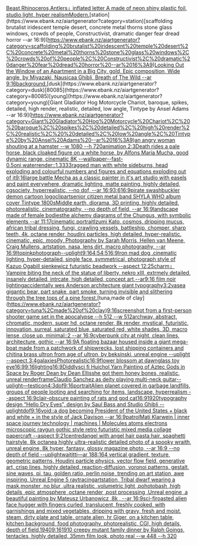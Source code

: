 [Beast,Rhinoceros,Antlers」](https://www.ebank.nz/aiartgenerator?category=Beast%2CRhinoceros%2CAntlers%E3%80%8D)[inflated letter A made of neon shiny plastic foil, studio light, hyper realism](https://www.ebank.nz/aiartgenerator?category=inflated%20letter%20A%20made%20of%20neon%20shiny%20plastic%20foil%2C%20studio%20light%2C%20hyper%20realism)[Modern.](https://www.ebank.nz/aiartgenerator?category=Modern.)[station](https://www.ebank.nz/aiartgenerator?category=station)[scaffolding brutalist iridescent temple desert, concrete metal thorns stone glass windows, crowds of people, Constructivist, dramatic danger fear dread horror --ar 16:9](https://www.ebank.nz/aiartgenerator?category=scaffolding%20brutalist%20iridescent%20temple%20desert%2C%20concrete%20metal%20thorns%20stone%20glass%20windows%2C%20crowds%20of%20people%2C%20Constructivist%2C%20dramatic%20danger%20fear%20dread%20horror%20--ar%2016%3A9)[Looking Out the Window of an Apartment in a Big City, gold, Epic composition, Wide angle, by Miyazaki, Nausicaa Ghibli, Breath of The Wild --ar 9:16](https://www.ebank.nz/aiartgenerator?category=Looking%20Out%20the%20Window%20of%20an%20Apartment%20in%20a%20Big%20City%2C%20gold%2C%20Epic%20composition%2C%20Wide%20angle%2C%20by%20Miyazaki%2C%20Nausicaa%20Ghibli%2C%20Breath%20of%20The%20Wild%20--ar%209%3A16)[background.](https://www.ebank.nz/aiartgenerator?category=background.)[dusk](https://www.ebank.nz/aiartgenerator?category=dusk)[80085](https://www.ebank.nz/aiartgenerator?category=80085)[young](https://www.ebank.nz/aiartgenerator?category=young)[Giant Gladiator Hog Motorcycle Chariot,  baroque, spikes, detailed, high render, realistic,  detailed, low angle, Tintype by Ansel Adams --ar 16:9](https://www.ebank.nz/aiartgenerator?category=Giant%20Gladiator%20Hog%20Motorcycle%20Chariot%2C%20%20baroque%2C%20spikes%2C%20detailed%2C%20high%20render%2C%20realistic%2C%20%20detailed%2C%20low%20angle%2C%20Tintype%20by%20Ansel%20Adams%20--ar%2016%3A9)[an angry woman shouting at a hamster --w 1080 --h 720](https://www.ebank.nz/aiartgenerator?category=an%20angry%20woman%20shouting%20at%20a%20hamster%20--w%201080%20--h%20720)[animation,](https://www.ebank.nz/aiartgenerator?category=animation%2C)[2:3](https://www.ebank.nz/aiartgenerator?category=2%3A3)[Death rides a pale horse, black cloaked figure on a white horse, by Alfons Maria Mucha, good dynamic range, cinematic 8K --wallpaper](https://www.ebank.nz/aiartgenerator?category=Death%20rides%20a%20pale%20horse%2C%20black%20cloaked%20figure%20on%20a%20white%20horse%2C%20by%20Alfons%20Maria%20Mucha%2C%20good%20dynamic%20range%2C%20cinematic%208K%20--wallpaper)[--fast](https://www.ebank.nz/aiartgenerator?category=--fast)[-0.5](https://www.ebank.nz/aiartgenerator?category=-0.5)[oni,water](https://www.ebank.nz/aiartgenerator?category=oni%2Cwater)[render::1.3333](https://www.ebank.nz/aiartgenerator?category=render%3A%3A1.3333)[ragged man with white sideburns, head exploding and colourful numbers and figures and equations exploding out of it](https://www.ebank.nz/aiartgenerator?category=ragged%20man%20with%20white%20sideburns%2C%20head%20exploding%20and%20colourful%20numbers%20and%20figures%20and%20equations%20exploding%20out%20of%20it)[9:16](https://www.ebank.nz/aiartgenerator?category=9%3A16)[large battle Mecha as a classic painter in it's art studio with easels and paint everywhere, dramatic lighting, matte painting, highly detailed, cgsociety, hyperrealistic, --no dof, --ar 16:9](https://www.ebank.nz/aiartgenerator?category=large%20battle%20Mecha%20as%20a%20classic%20painter%20in%20it%27s%20art%20studio%20with%20easels%20and%20paint%20everywhere%2C%20dramatic%20lighting%2C%20matte%20painting%2C%20highly%20detailed%2C%20cgsociety%2C%20hyperrealistic%2C%20--no%20dof%2C%20--ar%2016%3A9)[3:6](https://www.ebank.nz/aiartgenerator?category=3%3A6)[16:9](https://www.ebank.nz/aiartgenerator?category=16%3A9)[pirate swashbuckler demon cartoon logo](https://www.ebank.nz/aiartgenerator?category=pirate%20swashbuckler%20demon%20cartoon%20logo)[clipart](https://www.ebank.nz/aiartgenerator?category=clipart)[senior citizen metal band SHYLA WHO album cover Tintype 1800s](https://www.ebank.nz/aiartgenerator?category=senior%20citizen%20metal%20band%20SHYLA%20WHO%20album%20cover%20Tintype%201800s)[Middle earth, diorama, 3D printing, highly detailed, photorealistic, cinematography, --no depth of field, --ar 16:9](https://www.ebank.nz/aiartgenerator?category=Middle%20earth%2C%20diorama%2C%203D%20printing%2C%20highly%20detailed%2C%20photorealistic%2C%20cinematography%2C%20--no%20depth%20of%20field%2C%20--ar%2016%3A9)[landscape made of female bodies](https://www.ebank.nz/aiartgenerator?category=landscape%20made%20of%20female%20bodies)[the alchemy diagrams of the Chungus, with symbolic elements --ar 11:17](https://www.ebank.nz/aiartgenerator?category=the%20alchemy%20diagrams%20of%20the%20Chungus%2C%20with%20symbolic%20elements%20--ar%2011%3A17)[cinematic,](https://www.ebank.nz/aiartgenerator?category=cinematic%2C)[portrait](https://www.ebank.nz/aiartgenerator?category=portrait)[Izumi Kato, cosmos, dripping mucus, african tribal dressing, fungi, crawling vessels, battleship, chomper, sharp teeth, 4k, octane render, houdini particles, high detailed, hyper-realistic, cinematic, epic, moody, Photography by Sarah Morris, Hellen van Meene, Craig Mullens, artstation, nasa, lens dirt, macro photography, --ar 16:9](https://www.ebank.nz/aiartgenerator?category=Izumi%20Kato%2C%20cosmos%2C%20dripping%20mucus%2C%20african%20tribal%20dressing%2C%20fungi%2C%20crawling%20vessels%2C%20battleship%2C%20chomper%2C%20sharp%20teeth%2C%204k%2C%20octane%20render%2C%20houdini%20particles%2C%20high%20detailed%2C%20hyper-realistic%2C%20cinematic%2C%20epic%2C%20moody%2C%20Photography%20by%20Sarah%20Morris%2C%20Hellen%20van%20Meene%2C%20Craig%20Mullens%2C%20artstation%2C%20nasa%2C%20lens%20dirt%2C%20macro%20photography%2C%20--ar%2016%3A9)[Ito](https://www.ebank.nz/aiartgenerator?category=Ito)[pink](https://www.ebank.nz/aiartgenerator?category=pink)[photograph](https://www.ebank.nz/aiartgenerator?category=photograph)[--uplight](https://www.ebank.nz/aiartgenerator?category=--uplight)[9:16](https://www.ebank.nz/aiartgenerator?category=9%3A16)[4:5](https://www.ebank.nz/aiartgenerator?category=4%3A5)[4:5](https://www.ebank.nz/aiartgenerator?category=4%3A5)[16:9](https://www.ebank.nz/aiartgenerator?category=16%3A9)[Iron mad dog ,cinematic lighting, hyper-detailed, single face, symmetrical, photograph style of Kazuo Oga](https://www.ebank.nz/aiartgenerator?category=Iron%20mad%20dog%20%2Ccinematic%20lighting%2C%20hyper-detailed%2C%20single%20face%2C%20symmetrical%2C%20photograph%20style%20of%20Kazuo%20Oga)[bill sienkewicz futuristic beadwork --aspect 12:25](https://www.ebank.nz/aiartgenerator?category=bill%20sienkewicz%20futuristic%20beadwork%20--aspect%2012%3A25)[charm」](https://www.ebank.nz/aiartgenerator?category=charm%E3%80%8D)[Vampire biting the neck of the statue of liberty, nekro xIII, extrmely detailed, insanely detailed, intrcate, high detailed, concept art,--ar9:16 film noir lighting](https://www.ebank.nz/aiartgenerator?category=Vampire%20biting%20the%20neck%20of%20the%20statue%20of%20liberty%2C%20nekro%20xIII%2C%20extrmely%20detailed%2C%20insanely%20detailed%2C%20intrcate%2C%20high%20detailed%2C%20concept%20art%2C--ar9%3A16%20film%20noir%20lighting)[accidentally wes Anderson architecture giant  typography](https://www.ebank.nz/aiartgenerator?category=accidentally%20wes%20Anderson%20architecture%20giant%20%20typography)[3:2](https://www.ebank.nz/aiartgenerator?category=3%3A2)[vase](https://www.ebank.nz/aiartgenerator?category=vase)[a gigantic bear, part snake, part smoke, turning invisible and slithering through the tree tops of a pine forest.](https://www.ebank.nz/aiartgenerator?category=a%20gigantic%20bear%2C%20part%20snake%2C%20part%20smoke%2C%20turning%20invisible%20and%20slithering%20through%20the%20tree%20tops%20of%20a%20pine%20forest.)[tuna,made of clay](https://www.ebank.nz/aiartgenerator?category=tuna%2Cmade%20of%20clay)[9:16](https://www.ebank.nz/aiartgenerator?category=9%3A16)[screenshot from a first-person shooter game set in the apocalypse --h 512 --w 512](https://www.ebank.nz/aiartgenerator?category=screenshot%20from%20a%20first-person%20shooter%20game%20set%20in%20the%20apocalypse%20--h%20512%20--w%20512)[archway, abstract, chromatic, modern, super hd, octane render, 8k render, mystical, futuristic, innovation, surreal, saturated blue, saturated red, white shades, 3D, macro lense, close up, minimal::2 --ar 16:9](https://www.ebank.nz/aiartgenerator?category=archway%2C%20abstract%2C%20chromatic%2C%20modern%2C%20super%20hd%2C%20octane%20render%2C%208k%20render%2C%20mystical%2C%20futuristic%2C%20innovation%2C%20surreal%2C%20saturated%20blue%2C%20saturated%20red%2C%20white%20shades%2C%203D%2C%20macro%20lense%2C%20close%20up%2C%20minimal%3A%3A2%20--ar%2016%3A9)[cyberpunk city at night, clean lines, architecture, gothic --ar 16:9](https://www.ebank.nz/aiartgenerator?category=cyberpunk%20city%20at%20night%2C%20clean%20lines%2C%20architecture%2C%20gothic%20--ar%2016%3A9)[](https://www.ebank.nz/aiartgenerator?category=)[A floating bazaar housed inside a giant mega-boat made from a patchwork of shipwrecks, lost shipping containers and chitin](https://www.ebank.nz/aiartgenerator?category=A%20floating%20bazaar%20housed%20inside%20a%20giant%20mega-boat%20made%20from%20a%20patchwork%20of%20shipwrecks%2C%20lost%20shipping%20containers%20and%20chitin)[a brass ultron from age of ultron, by beksinski, unreal engine --uplight --aspect 3:4](https://www.ebank.nz/aiartgenerator?category=a%20brass%20ultron%20from%20age%20of%20ultron%2C%20by%20beksinski%2C%20unreal%20engine%20--uplight%20--aspect%203%3A4)[galaxies](https://www.ebank.nz/aiartgenerator?category=galaxies)[Photorealistic](https://www.ebank.nz/aiartgenerator?category=Photorealistic)[16:9](https://www.ebank.nz/aiartgenerator?category=16%3A9)[flower blossom at dawn](https://www.ebank.nz/aiartgenerator?category=flower%20blossom%20at%20dawn)[glass toy eye](https://www.ebank.nz/aiartgenerator?category=glass%20toy%20eye)[16:9](https://www.ebank.nz/aiartgenerator?category=16%3A9)[9:16](https://www.ebank.nz/aiartgenerator?category=9%3A16)[lighting](https://www.ebank.nz/aiartgenerator?category=lighting)[16:9](https://www.ebank.nz/aiartgenerator?category=16%3A9)[Diddly](https://www.ebank.nz/aiartgenerator?category=Diddly)[sci fi Huichol Yarn Painting of Aztec Gods in Space by Roger Dean by Dean Ellis](https://www.ebank.nz/aiartgenerator?category=sci%20fi%20Huichol%20Yarn%20Painting%20of%20Aztec%20Gods%20in%20Space%20by%20Roger%20Dean%20by%20Dean%20Ellis)[she got them honey bones, realistic, unreal render](https://www.ebank.nz/aiartgenerator?category=she%20got%20them%20honey%20bones%2C%20realistic%2C%20unreal%20render)[frame](https://www.ebank.nz/aiartgenerator?category=frame)[Claudio Sanchez as deity playing multi-neck guitar](https://www.ebank.nz/aiartgenerator?category=Claudio%20Sanchez%20as%20deity%20playing%20multi-neck%20guitar)[--uplight](https://www.ebank.nz/aiartgenerator?category=--uplight)[—test](https://www.ebank.nz/aiartgenerator?category=%E2%80%94test)[icon](https://www.ebank.nz/aiartgenerator?category=icon)[4:3](https://www.ebank.nz/aiartgenerator?category=4%3A3)[dof](https://www.ebank.nz/aiartgenerator?category=dof)[9:16](https://www.ebank.nz/aiartgenerator?category=9%3A16)[portrait](https://www.ebank.nz/aiartgenerator?category=portrait)[Alien planet covered in garbage landfills, groups of people looting and searching for items, landscape, hyperrealism --aspect 16:9](https://www.ebank.nz/aiartgenerator?category=Alien%20planet%20covered%20in%20garbage%20landfills%2C%20groups%20of%20people%20looting%20and%20searching%20for%20items%2C%20landscape%2C%20hyperrealism%20--aspect%2016%3A9)[clair-obscure painting of rats and god cat](https://www.ebank.nz/aiartgenerator?category=clair-obscure%20painting%20of%20rats%20and%20god%20cat)[16:9](https://www.ebank.nz/aiartgenerator?category=16%3A9)[1920](https://www.ebank.nz/aiartgenerator?category=1920)[typography design “Hello Dry Eyes”, design by Saul Bass and Studio Ghibli --uplight](https://www.ebank.nz/aiartgenerator?category=typography%20design%20%E2%80%9CHello%20Dry%20Eyes%E2%80%9D%2C%20design%20by%20Saul%20Bass%20and%20Studio%20Ghibli%20--uplight)[dof](https://www.ebank.nz/aiartgenerator?category=dof)[9:16](https://www.ebank.nz/aiartgenerator?category=9%3A16)[void::](https://www.ebank.nz/aiartgenerator?category=void%3A%3A)[a dog becoming President of the United States + black and white + in the style of Jack Davison --ar 16:9](https://www.ebank.nz/aiartgenerator?category=a%20dog%20becoming%20President%20of%20the%20United%20States%20%2B%20black%20and%20white%20%2B%20in%20the%20style%20of%20Jack%20Davison%20--ar%2016%3A9)[patrol](https://www.ebank.nz/aiartgenerator?category=patrol)[Mati Klarwein | inner space journey  technology | machines | Molecules atoms electrons microscopic raygun gothic style retro futuristic  mixed media collage papercraft  --aspect 9:21](https://www.ebank.nz/aiartgenerator?category=Mati%20Klarwein%20%7C%20inner%20space%20journey%20%20technology%20%7C%20machines%20%7C%20Molecules%20atoms%20electrons%20microscopic%20raygun%20gothic%20style%20retro%20futuristic%20%20mixed%20media%20collage%20papercraft%20%20--aspect%209%3A21)[centred](https://www.ebank.nz/aiartgenerator?category=centred)[angel with angel hair pasta hair, spaghetti hairstyle, 8k octane](https://www.ebank.nz/aiartgenerator?category=angel%20with%20angel%20hair%20pasta%20hair%2C%20spaghetti%20hairstyle%2C%208k%20octane)[a highly ultra-realistic detailed photo of a spooky wraith, unreal engine, 8k hyper, fantasy, glossy magazine photo, --ar 16:9 --no depth of field --uplight](https://www.ebank.nz/aiartgenerator?category=a%20highly%20ultra-realistic%20detailed%20photo%20of%20a%20spooky%20wraith%2C%20unreal%20engine%2C%208k%20hyper%2C%20fantasy%2C%20glossy%20magazine%20photo%2C%20--ar%2016%3A9%20--no%20depth%20of%20field%20--uplight)[waititti](https://www.ebank.nz/aiartgenerator?category=waititti)[—ar 188:164 vertical gradient, texture, geometric patterns, Houdini particle physics, vector flow field, generative art, crisp lines, highly detailed, reaction-diffusion, voronoi patterns, gestalt, sine waves, pi, tau, golden ratio, perlin noise, trending on art station, awe inspiring, Unreal Engine 5 raytracing](https://www.ebank.nz/aiartgenerator?category=%E2%80%94ar%20188%3A164%20vertical%20gradient%2C%20texture%2C%20geometric%20patterns%2C%20Houdini%20particle%20physics%2C%20vector%20flow%20field%2C%20generative%20art%2C%20crisp%20lines%2C%20highly%20detailed%2C%20reaction-diffusion%2C%20voronoi%20patterns%2C%20gestalt%2C%20sine%20waves%2C%20pi%2C%20tau%2C%20golden%20ratio%2C%20perlin%20noise%2C%20trending%20on%20art%20station%2C%20awe%20inspiring%2C%20Unreal%20Engine%205%20raytracing)[artstation, Tribal dwarf wearing a mask,monster ,no blur ,ultra realistic ,volumetric light ,pohotobash ,high details ,epic atmosphere ,octane render ,post processing ,Unreal engine ,a beautiful painting by Mateusz Urbanowicz ,8k , --ar 16:9](https://www.ebank.nz/aiartgenerator?category=artstation%2C%20Tribal%20dwarf%20wearing%20a%20mask%2Cmonster%20%2Cno%20blur%20%2Cultra%20realistic%20%2Cvolumetric%20light%20%2Cpohotobash%20%2Chigh%20details%20%2Cepic%20atmosphere%20%2Coctane%20render%20%2Cpost%20processing%20%2CUnreal%20engine%20%2Ca%20beautiful%20painting%20by%20Mateusz%20Urbanowicz%20%2C8k%20%2C%20--ar%2016%3A9)[sci-fi](https://www.ebank.nz/aiartgenerator?category=sci-fi)[roasted   alien face hugger with fingers curled, translucent, freshly cooked, with garnishings and mixed vegetables, dripping with gravy, fresh and moist, steam, dirty plate and table, ornate alien, hr Giger, on a kitchen table, kitchen background, food photography,  photorealistic, CGI, high details, depth of field,](https://www.ebank.nz/aiartgenerator?category=roasted%20%20%20alien%20face%20hugger%20with%20fingers%20curled%2C%20translucent%2C%20freshly%20cooked%2C%20with%20garnishings%20and%20mixed%20vegetables%2C%20dripping%20with%20gravy%2C%20fresh%20and%20moist%2C%20steam%2C%20dirty%20plate%20and%20table%2C%20ornate%20alien%2C%20hr%20Giger%2C%20on%20a%20kitchen%20table%2C%20kitchen%20background%2C%20food%20photography%2C%20%20photorealistic%2C%20CGI%2C%20high%20details%2C%20depth%20of%20field%2C)[1940](https://www.ebank.nz/aiartgenerator?category=1940)[9:16](https://www.ebank.nz/aiartgenerator?category=9%3A16)[1910 creepy mutant family dinner by Ralph Goings, tentacles, highly detailed, 35mm film look, photo real --w 448 --h 320](https://www.ebank.nz/aiartgenerator?category=1910%20creepy%20mutant%20family%20dinner%20by%20Ralph%20Goings%2C%20tentacles%2C%20highly%20detailed%2C%2035mm%20film%20look%2C%20photo%20real%20--w%20448%20--h%20320)
